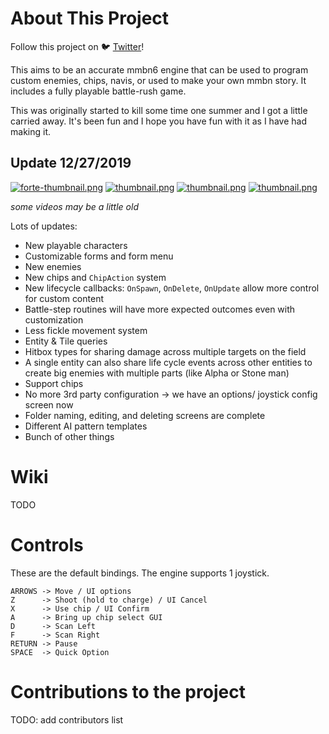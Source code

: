 
# About This Project
Follow this project on :bird: [Twitter](https://twitter.com/NetbattleOpen)!

This aims to be an accurate mmbn6 engine that can be used to program custom enemies, chips, navis, or used to make your own mmbn story. It includes a fully playable battle-rush game.

This was originally started to kill some time one summer and I got a little carried away. It's been fun and I hope you have fun with it as I have had making it.

## Update 12/27/2019
[![forte-thumbnail.png](https://i.postimg.cc/bNvt3xP3/forte-thumbnail.png)](https://streamable.com/cxp7l#)
[![thumbnail.png](https://i.postimg.cc/dVNffmg6/thumbnail.png)](https://streamable.com/pmy2d)
[![thumbnail.png](https://i.postimg.cc/pLmCmN1Q/thumbnail.png)](https://twitter.com/i/status/1175981132912975872)
[![thumbnail.png](https://i.postimg.cc/8cnWGcG2/thumbnail.png)](https://twitter.com/i/status/1185687172868956161)

_some videos may be a little old_

Lots of updates:
- New playable characters
- Customizable forms and form menu
- New enemies
- New chips and `ChipAction` system
- New lifecycle callbacks: `OnSpawn`, `OnDelete`, `OnUpdate` allow more control for custom content 
- Battle-step routines will have more expected outcomes even with customization
- Less fickle movement system
- Entity & Tile queries
- Hitbox types for sharing damage across multiple targets on the field
- A single entity can also share life cycle events across other entities to create big enemies with multiple parts (like Alpha or Stone man)
- Support chips
- No more 3rd party configuration -> we have an options/ joystick config screen now
- Folder naming, editing, and deleting screens are complete
- Different AI pattern templates
- Bunch of other things

# Wiki
TODO

# Controls
These are the default bindings. The engine supports 1 joystick. 

```
ARROWS -> Move / UI options
Z      -> Shoot (hold to charge) / UI Cancel
X      -> Use chip / UI Confirm
A      -> Bring up chip select GUI
D      -> Scan Left
F      -> Scan Right
RETURN -> Pause
SPACE  -> Quick Option
```

# Contributions to the project
TODO: add contributors list

